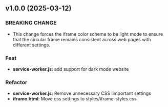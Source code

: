 ## v1.0.0 (2025-03-12)

### BREAKING CHANGE

- This change forces the iframe color scheme to be light mode
to ensure that the circular frame remains consistent across web pages with different settings.

### Feat

- **service-worker.js**: add support for dark mode website

### Refactor

- **service-worker.js**: Remove unnecessary CSS !important settings
- **iframe.html**: Move css settings to styles/iframe-styles.css
